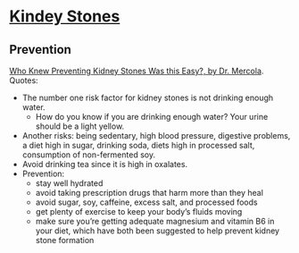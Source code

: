 # [Kindey Stones](http://en.wikipedia.org/wiki/Kidney_stone)


## Prevention

[Who Knew Preventing Kidney Stones Was this Easy?, by Dr. Mercola](http://articles.mercola.com/sites/articles/archive/2009/06/23/who-knew-preventing-kidney-stones-was-this-easy.aspx). Quotes:
* The number one risk factor for kidney stones is not drinking enough water.
    * How do you know if you are drinking enough water? Your urine should be a light yellow.
* Another risks: being sedentary, high blood pressure, digestive problems, a diet high in sugar, drinking soda, diets high in processed salt, consumption of non-fermented soy.
* Avoid drinking tea since it is high in oxalates.
* Prevention:
    * stay well hydrated
    * avoid taking prescription drugs that harm more than they heal
    * avoid sugar, soy, caffeine, excess salt, and processed foods
    * get plenty of exercise to keep your body’s fluids moving
    * make sure you’re getting adequate magnesium and vitamin B6 in your diet, which have both been suggested to help prevent kidney stone formation
